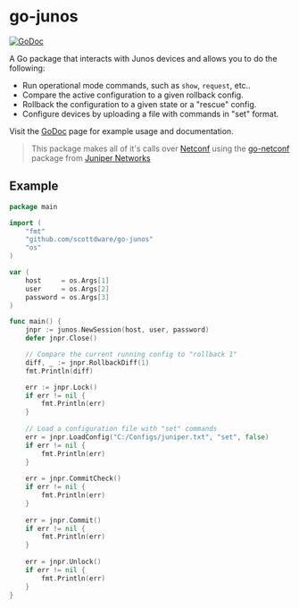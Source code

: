 go-junos
========

[![GoDoc](https://godoc.org/github.com/scottdware/go-junos?status.svg)](https://godoc.org/github.com/scottdware/go-junos)

A Go package that interacts with Junos devices and allows you to do the following:

* Run operational mode commands, such as `show`, `request`, etc..
* Compare the active configuration to a given rollback config.
* Rollback the configuration to a given state or a "rescue" config.
* Configure devices by uploading a file with commands in "set" format.

Visit the [GoDoc][4] page for example usage and documentation.

> This package makes all of it's calls over [Netconf][1] using the [go-netconf][2] package from [Juniper Networks][3]

Example
-------
```Go
package main

import (
	"fmt"
	"github.com/scottdware/go-junos"
	"os"
)

var (
	host     = os.Args[1]
	user     = os.Args[2]
	password = os.Args[3]
)

func main() {
	jnpr := junos.NewSession(host, user, password)
    defer jnpr.Close()

    // Compare the current running config to "rollback 1"
	diff, _ := jnpr.RollbackDiff(1)
	fmt.Println(diff)

    err := jnpr.Lock()
    if err != nil {
        fmt.Println(err)
    }
    
    // Load a configuration file with "set" commands
	err = jnpr.LoadConfig("C:/Configs/juniper.txt", "set", false)
	if err != nil {
		fmt.Println(err)
	}
    
    err = jnpr.CommitCheck()
    if err != nil {
        fmt.Println(err)
    }
    
    err = jnpr.Commit()
    if err != nil {
        fmt.Println(err)
    }
    
    err = jnpr.Unlock()
    if err != nil {
        fmt.Println(err)
    }
}
```

[1]: https://tools.ietf.org/html/rfc6241
[2]: https://github.com/Juniper/go-netconf
[3]: http://www.juniper.net
[4]: https://godoc.org/github.com/scottdware/go-junos